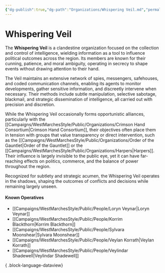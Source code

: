 ```yaml
---
{"dg-publish":true,"dg-path":"Organizations/Whispering Veil.md","permalink":"/organizations/whispering-veil/","tags":["organization","intelligence","sword-coast","WhisperingVeil"],"dgShowFileTree":true}
---
```


# **Whispering Veil**

The **Whispering Veil** is a clandestine organization focused on the collection and control of intelligence, wielding information as a tool to influence political outcomes across the region. Its members are known for their cunning, patience, and moral ambiguity, operating in secrecy to shape events without drawing attention to their hand.

The Veil maintains an extensive network of spies, messengers, safehouses, and coded communication channels, enabling its agents to monitor developments, gather sensitive information, and discreetly intervene when necessary. Their methods include subtle manipulation, selective sabotage, blackmail, and strategic dissemination of intelligence, all carried out with precision and discretion.

While the Whispering Veil occasionally forms opportunistic alliances, particularly with the [[Campaigns/WestMarchesStyle/Public/Organizations/Crimson Hand Consortium\|Crimson Hand Consortium]], their objectives often place them in tension with groups that value transparency or direct intervention, such as the [[Campaigns/WestMarchesStyle/Public/Organizations/Order of the Gauntlet\|Order of the Gauntlet]] or the [[Campaigns/WestMarchesStyle/Public/Organizations/Harpers\|Harpers]]. Their influence is largely invisible to the public eye, yet it can have far-reaching effects on politics, commerce, and the balance of power throughout the region.

Recognized for subtlety and strategic acumen, the Whispering Veil operates in the shadows, shaping the outcomes of conflicts and decisions while remaining largely unseen.

#### Known Operatives
- [[Campaigns/WestMarchesStyle/Public/People/Loryn Veynar\|Loryn Veynar]]
- [[Campaigns/WestMarchesStyle/Public/People/Korrim Blackthorn\|Korrim Blackthorn]]
- [[Campaigns/WestMarchesStyle/Public/People/Sylvara Moonshear\|Sylvara Moonshear]]
- [[Campaigns/WestMarchesStyle/Public/People/Veylan Korrath\|Veylan Korrath]]
- [[Campaigns/WestMarchesStyle/Public/People/Veylindar Shadewell\|Veylindar Shadewell]]

{ .block-language-dataview}
